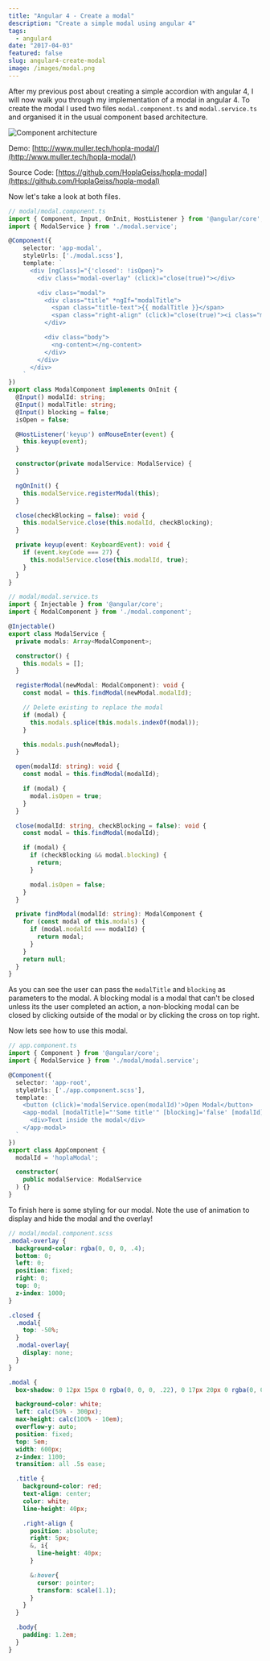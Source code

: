 ```yaml
---
title: "Angular 4 - Create a modal"
description: "Create a simple modal using angular 4"
tags:
  - angular4
date: "2017-04-03"
featured: false
slug: angular4-create-modal
image: /images/modal.png
---
```


After my previous post about creating a simple accordion with angular 4, I will now walk you through my implementation of a modal in angular 4.
To create the modal I used two files `modal.component.ts` and `modal.service.ts` and organised it in the usual component based architecture.

![Component architecture](/images/modal-architecture.png)

Demo: [http://www.muller.tech/hopla-modal/](http://www.muller.tech/hopla-modal/)

Source Code: [https://github.com/HoplaGeiss/hopla-modal](https://github.com/HoplaGeiss/hopla-modal)

Now let's take a look at both files.

``` typescript
// modal/modal.component.ts
import { Component, Input, OnInit, HostListener } from '@angular/core';
import { ModalService } from './modal.service';

@Component({
    selector: 'app-modal',
    styleUrls: ['./modal.scss'],
    template: `
      <div [ngClass]="{'closed': !isOpen}">
        <div class="modal-overlay" (click)="close(true)"></div>

        <div class="modal">
          <div class="title" *ngIf="modalTitle">
            <span class="title-text">{{ modalTitle }}</span>
            <span class="right-align" (click)="close(true)"><i class="material-icons md-24">clear</i></span>
          </div>

          <div class="body">
            <ng-content></ng-content>
          </div>
        </div>
      </div>
    `
})
export class ModalComponent implements OnInit {
  @Input() modalId: string;
  @Input() modalTitle: string;
  @Input() blocking = false;
  isOpen = false;

  @HostListener('keyup') onMouseEnter(event) {
    this.keyup(event);
  }

  constructor(private modalService: ModalService) {
  }

  ngOnInit() {
    this.modalService.registerModal(this);
  }

  close(checkBlocking = false): void {
    this.modalService.close(this.modalId, checkBlocking);
  }

  private keyup(event: KeyboardEvent): void {
    if (event.keyCode === 27) {
      this.modalService.close(this.modalId, true);
    }
  }
}
```

```typescript
// modal/modal.service.ts
import { Injectable } from '@angular/core';
import { ModalComponent } from './modal.component';

@Injectable()
export class ModalService {
  private modals: Array<ModalComponent>;

  constructor() {
    this.modals = [];
  }

  registerModal(newModal: ModalComponent): void {
    const modal = this.findModal(newModal.modalId);

    // Delete existing to replace the modal
    if (modal) {
      this.modals.splice(this.modals.indexOf(modal));
    }

    this.modals.push(newModal);
  }

  open(modalId: string): void {
    const modal = this.findModal(modalId);

    if (modal) {
      modal.isOpen = true;
    }
  }

  close(modalId: string, checkBlocking = false): void {
    const modal = this.findModal(modalId);

    if (modal) {
      if (checkBlocking && modal.blocking) {
        return;
      }

      modal.isOpen = false;
    }
  }

  private findModal(modalId: string): ModalComponent {
    for (const modal of this.modals) {
      if (modal.modalId === modalId) {
        return modal;
      }
    }
    return null;
  }
}
```

As you can see the user can pass the `modalTitle` and `blocking` as parameters to the modal. A blocking modal is a modal that can't be closed unless its the user completed an action, a non-blocking modal can be closed by clicking outside of the modal or by clicking the cross on top right.

Now lets see how to use this modal.

```typescript
// app.component.ts
import { Component } from '@angular/core';
import { ModalService } from './modal/modal.service';

@Component({
  selector: 'app-root',
  styleUrls: ['./app.component.scss'],
  template: `
    <button (click)='modalService.open(modalId)'>Open Modal</button>
    <app-modal [modalTitle]="'Some title'" [blocking]='false' [modalId]='modalId'>
      <div>Text inside the modal</div>
    </app-modal>
  `
})
export class AppComponent {
  modalId = 'hoplaModal';

  constructor(
    public modalService: ModalService
  ) {}
}

```

To finish here is some styling for our modal. Note the use of animation to display and hide the modal and the overlay!

``` scss
// modal/modal.component.scss
.modal-overlay {
  background-color: rgba(0, 0, 0, .4);
  bottom: 0;
  left: 0;
  position: fixed;
  right: 0;
  top: 0;
  z-index: 1000;
}

.closed {
  .modal{
    top: -50%;
  }
  .modal-overlay{
    display: none;
  }
}

.modal {
  box-shadow: 0 12px 15px 0 rgba(0, 0, 0, .22), 0 17px 20px 0 rgba(0, 0, 0, .12);

  background-color: white;
  left: calc(50% - 300px);
  max-height: calc(100% - 10em);
  overflow-y: auto;
  position: fixed;
  top: 5em;
  width: 600px;
  z-index: 1100;
  transition: all .5s ease;

  .title {
    background-color: red;
    text-align: center;
    color: white;
    line-height: 40px;

    .right-align {
      position: absolute;
      right: 5px;
      &, i{
        line-height: 40px;
      }

      &:hover{
        cursor: pointer;
        transform: scale(1.1);
      }
    }
  }

  .body{
    padding: 1.2em;
  }
}
```
